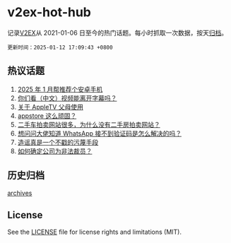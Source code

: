 # v2ex-hot-hub

 记录[V2EX](https://www.v2ex.com/)从 2021-01-06 日至今的热门话题。每小时抓取一次数据，按天[归档](archives)。

`更新时间：2025-01-12 17:09:43 +0800`

## 热议话题

1. [2025 年 1 月帮推荐个安卓手机](https://www.v2ex.com/t/1104426)
1. [你们看（中文）视频能离开字幕吗？](https://www.v2ex.com/t/1104452)
1. [关于 AppleTV 父母使用](https://www.v2ex.com/t/1104443)
1. [appstore 这么顽固？](https://www.v2ex.com/t/1104470)
1. [二手车拍卖网站很多，为什么没有二手房拍卖网站？](https://www.v2ex.com/t/1104474)
1. [想问问大佬知道 WhatsApp 接不到验证码是怎么解决的吗？](https://www.v2ex.com/t/1104455)
1. [造谣真是一个不戳的污蔑手段](https://www.v2ex.com/t/1104390)
1. [如何确定公司为非法裁员？](https://www.v2ex.com/t/1104402)

## 历史归档

[archives](archives)

## License

See the [LICENSE](LICENSE) file for license rights and limitations (MIT).
